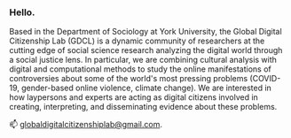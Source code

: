 ### Hello.

Based in the Department of Sociology at York University, the Global Digital Citizenship Lab (GDCL) is a dynamic community of researchers at the cutting edge of social science research analyzing the digital world through a social justice lens. In particular, we are combining cultural analysis with digital and computational methods to study the online manifestations of controversies about some of the world's most pressing problems (COVID-19, gender-based online violence, climate change). We are interested in how laypersons and experts are acting as digital citizens involved in creating, interpreting, and disseminating evidence about these problems.

📫 globaldigitalcitizenshiplab@gmail.com.